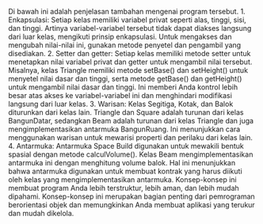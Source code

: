Di bawah ini adalah penjelasan tambahan mengenai program tersebut.
 1.
 Enkapsulasi: Setiap kelas memiliki variabel  privat  seperti alas, tinggi, sisi, dan tinggi.
 Artinya variabel-variabel tersebut tidak dapat diakses langsung dari luar kelas,  mengikuti prinsip enkapsulasi.
 Untuk mengakses dan mengubah nilai-nilai ini, gunakan metode penyetel dan pengambil yang disediakan.
 2.
 Setter dan getter: Setiap kelas memiliki metode setter untuk menetapkan nilai variabel privat dan getter untuk mengambil nilai tersebut.
 Misalnya, kelas Triangle memiliki metode setBase() dan setHeight() untuk menyetel nilai dasar dan tinggi, serta metode getBase() dan getHeight() untuk mengambil nilai dasar dan tinggi.
 Ini memberi Anda kontrol lebih besar atas akses ke variabel-variabel ini dan menghindari modifikasi langsung dari luar kelas.
 3.
 Warisan: Kelas Segitiga, Kotak, dan Balok diturunkan dari kelas lain.
 Triangle dan Square adalah turunan dari kelas BangunDatar, sedangkan Beam adalah turunan dari kelas Triangle dan juga mengimplementasikan antarmuka BangunRuang.
 Ini menunjukkan cara menggunakan warisan untuk mewarisi properti dan perilaku dari kelas lain.
 4.
 Antarmuka: Antarmuka Space Build digunakan untuk mewakili bentuk spasial dengan metode calculVolume().
 Kelas Beam mengimplementasikan antarmuka ini dengan menghitung volume balok.
 Hal ini menunjukkan bahwa antarmuka digunakan untuk membuat kontrak yang harus diikuti oleh kelas yang mengimplementasikan antarmuka.
 Konsep-konsep ini membuat program Anda lebih terstruktur, lebih aman, dan lebih mudah dipahami.
 Konsep-konsep ini merupakan bagian penting dari pemrograman berorientasi objek dan memungkinkan Anda membuat aplikasi yang terukur dan mudah dikelola.

